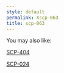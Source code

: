 ```yaml
---
style: default
permalink: Xscp-063
title: scp-063
---
```

You may also like:

[SCP-404](http://scp-wiki.net/scp-404)

[SCP-024](http://scp-wiki.net/scp-024)
